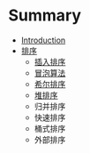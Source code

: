 # Summary

* [Introduction](README.md)
* [排序](chapter1.md)
  * [插入排序](chapter1/cha-ru-pai-xu.md)
  * [冒泡算法](chapter1/mao-pao-suan-fa.md)
  * [希尔排序](chapter1/xi-er-pai-xu.md)
  * [堆排序](chapter1/dui-pai-xu.md)
  * 归并排序
  * 快速排序
  * 桶式排序
  * 外部排序

